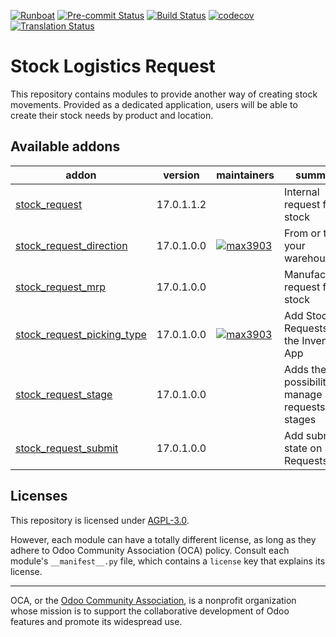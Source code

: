 
[![Runboat](https://img.shields.io/badge/runboat-Try%20me-875A7B.png)](https://runboat.odoo-community.org/builds?repo=OCA/stock-logistics-request&target_branch=17.0)
[![Pre-commit Status](https://github.com/OCA/stock-logistics-request/actions/workflows/pre-commit.yml/badge.svg?branch=17.0)](https://github.com/OCA/stock-logistics-request/actions/workflows/pre-commit.yml?query=branch%3A17.0)
[![Build Status](https://github.com/OCA/stock-logistics-request/actions/workflows/test.yml/badge.svg?branch=17.0)](https://github.com/OCA/stock-logistics-request/actions/workflows/test.yml?query=branch%3A17.0)
[![codecov](https://codecov.io/gh/OCA/stock-logistics-request/branch/17.0/graph/badge.svg)](https://codecov.io/gh/OCA/stock-logistics-request)
[![Translation Status](https://translation.odoo-community.org/widgets/stock-logistics-request-17-0/-/svg-badge.svg)](https://translation.odoo-community.org/engage/stock-logistics-request-17-0/?utm_source=widget)

<!-- /!\ do not modify above this line -->

# Stock Logistics Request

This repository contains modules to provide another way of creating stock movements. Provided as a dedicated application, users will be able to create their stock needs by product and location.

<!-- /!\ do not modify below this line -->

<!-- prettier-ignore-start -->

[//]: # (addons)

Available addons
----------------
addon | version | maintainers | summary
--- | --- | --- | ---
[stock_request](stock_request/) | 17.0.1.1.2 |  | Internal request for stock
[stock_request_direction](stock_request_direction/) | 17.0.1.0.0 | [![max3903](https://github.com/max3903.png?size=30px)](https://github.com/max3903) | From or to your warehouse?
[stock_request_mrp](stock_request_mrp/) | 17.0.1.0.0 |  | Manufacturing request for stock
[stock_request_picking_type](stock_request_picking_type/) | 17.0.1.0.0 | [![max3903](https://github.com/max3903.png?size=30px)](https://github.com/max3903) | Add Stock Requests to the Inventory App
[stock_request_stage](stock_request_stage/) | 17.0.1.0.0 |  | Adds the possibility to manage stock requests by stages
[stock_request_submit](stock_request_submit/) | 17.0.1.0.0 |  | Add submit state on Stock Requests

[//]: # (end addons)

<!-- prettier-ignore-end -->

## Licenses

This repository is licensed under [AGPL-3.0](LICENSE).

However, each module can have a totally different license, as long as they adhere to Odoo Community Association (OCA)
policy. Consult each module's `__manifest__.py` file, which contains a `license` key
that explains its license.

----
OCA, or the [Odoo Community Association](http://odoo-community.org/), is a nonprofit
organization whose mission is to support the collaborative development of Odoo features
and promote its widespread use.
